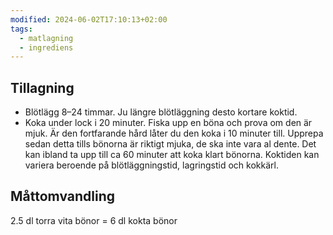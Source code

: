 ```yaml
---
modified: 2024-06-02T17:10:13+02:00
tags:
  - matlagning
  - ingrediens
---
```


## Tillagning
- Blötlägg 8–24 timmar. Ju längre blötläggning desto kortare koktid.
- Koka under lock i 20 minuter. Fiska upp en böna och prova om den är mjuk. Är den fortfarande hård låter du den koka i 10 minuter till. Upprepa sedan detta tills bönorna är riktigt mjuka, de ska inte vara al dente. Det kan ibland ta upp till ca 60 minuter att koka klart bönorna. Koktiden kan variera beroende på blötläggningstid, lagringstid och kokkärl.

## Måttomvandling
2.5 dl torra vita bönor = 6 dl kokta bönor